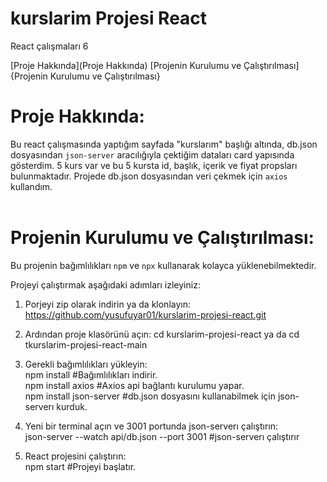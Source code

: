 # kurslarim Projesi React

 React çalışmaları 6

 [Proje Hakkında](Proje Hakkında)
 [Projenin Kurulumu ve Çalıştırılması]{Projenin Kurulumu ve Çalıştırılması}


# Proje Hakkında:  
 Bu react çalışmasında yaptığım sayfada "kurslarım" başlığı altında, db.json dosyasından `json-server` aracılığıyla çektiğim dataları card yapısında gösterdim. 5 kurs var ve bu 5 kursta id, başlık, içerik ve fiyat propsları bulunmaktadır. Projede db.json dosyasından veri çekmek için `axios` kullandım. 
<br/>
<br/>
# Projenin Kurulumu ve Çalıştırılması:  <br/>
Bu projenin bağımlılıkları `npm` ve `npx` kullanarak kolayca yüklenebilmektedir.

 Projeyi çalıştırmak aşağıdaki adımları izleyiniz:
 1) Porjeyi zip olarak indirin ya da klonlayın:
 https://github.com/yusufuyar01/kurslarim-projesi-react.git
 
2) Ardından proje klasörünü açın:
   cd kurslarim-projesi-react ya da  cd tkurslarim-projesi-react-main
3) Gerekli bağımlılıkları yükleyin:<br/>
 npm install  #Bağımlılıkları indirir. <br/> 
 npm install axios  #Axios api bağlantı kurulumu yapar.<br/>
 npm install json-server  #db.json dosyasını kullanabilmek için json-serverı kurduk.<br/>
4) Yeni bir terminal açın ve 3001 portunda json-serverı çalıştırın:<br/>
 json-server --watch api/db.json --port 3001 #json-serverı çalıştırır
5)  React projesini çalıştırın:<br/>
 npm start  #Projeyi başlatır.<br/>
 
 
<br/>


